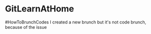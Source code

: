 # GitLearnAtHome
#HowToBrunchCodes
I created a new brunch but it's not code brunch, because of the issue
